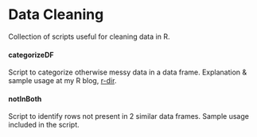 Data Cleaning
===============

Collection of scripts useful for cleaning data in R.

#### categorizeDF
Script to categorize otherwise messy data in a data frame. Explanation & sample usage at my R blog, [r-dir](https://r-dir.com/blog/2015/01/quickly-categorize-messy-data.html).

#### notInBoth
Script to identify rows not present in 2 similar data frames. Sample usage included in the script.
